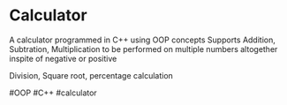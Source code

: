 # Calculator

A calculator programmed in C++ using OOP concepts
Supports Addition, Subtration, Multiplication to be performed on multiple numbers altogether inspite of negative or positive


Division, Square root, percentage calculation

#OOP #C++ #calculator
